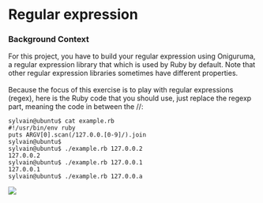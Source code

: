 # Regular expression
### Background Context
For this project, you have to build your regular expression using Oniguruma, a regular expression library that which is used by Ruby by default. Note that other regular expression libraries sometimes have different properties.
<br> <br>
Because the focus of this exercise is to play with regular expressions (regex), here is the Ruby code that you should use, just replace the regexp part, meaning the code in between the //:
```
sylvain@ubuntu$ cat example.rb
#!/usr/bin/env ruby
puts ARGV[0].scan(/127.0.0.[0-9]/).join
sylvain@ubuntu$
sylvain@ubuntu$ ./example.rb 127.0.0.2
127.0.0.2
sylvain@ubuntu$ ./example.rb 127.0.0.1
127.0.0.1
sylvain@ubuntu$ ./example.rb 127.0.0.a
```
<img src="https://www.holbertonschool.com/holberton-logo.png">
